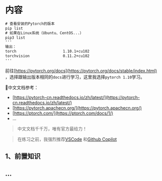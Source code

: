 # 内容

```html
# 查看安装的Pytorch的版本
pip list
# 如果在Linux系统（Ubuntu、CentOS...）
pip3 list
'''
输出：
torch                     1.10.1+cu102
torchvision               0.11.2+cu102
'''
```

前往[https://pytorch.org/docs](https://pytorch.org/docs/stable/index.html) ，选择跟输出版本相同的`docs`进行学习，这里我选择`pytorch 1.10`学习。

📒中文文档参考：

- [https://pytorch-cn.readthedocs.io/zh/latest/](https://pytorch-cn.readthedocs.io/zh/latest/)
- [https://pytorch.apachecn.org/](https://pytorch.apachecn.org/)
- [https://ptorch.com/](https://ptorch.com/docs/1/)
- ...

> 中文文档千千万，唯有官方最给力！

> 在练习之前，我强烈推荐[VSCode](https://code.visualstudio.com/) 和[Github Copilot](https://blog.csdn.net/smset028/article/details/122960913)

## 1、前置知识

## ...